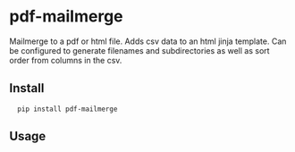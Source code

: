 # pdf-mailmerge


Mailmerge to a pdf or html file. Adds csv data to an html jinja template.
Can be configured to generate filenames and subdirectories as well as sort order from columns in the csv.

## Install

```
  pip install pdf-mailmerge
```

## Usage
